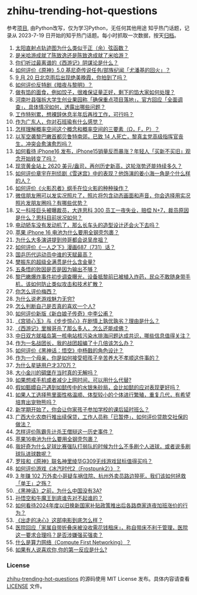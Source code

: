 # zhihu-trending-hot-questions
参考[项目](https://github.com/justjavac/zhihu-trending-hot-questions), 由Python改写，仅为学习Python，无任何其他用途
知乎热门话题，记录从 2023-7-19
日开始的知乎热门话题。每小时抓取一次数据，按天[归档](./data)。
<!-- BEGIN -->
<!-- 最后更新时间 2024-09-21 03:22:48.569846 -->
1. [太阳直射点轨迹图为什么类似于正（余）弦函数？](https://www.zhihu.com/question/666493494)
1. [是米哈游成就了陈致逸还是陈致逸成就了米哈游？](https://www.zhihu.com/question/621821229)
1. [你们听过最离谱的《西游记》阴谋论是什么？](https://www.zhihu.com/question/666659249)
1. [如何评价《原神》5.0 基尼奇传说任务/部族纪闻「尤潘基的回火」？](https://www.zhihu.com/question/667489938)
1. [9 月 20 日北京雨后出现绝美晚霞，你拍到了吗？](https://www.zhihu.com/question/667699617)
1. [如何评价反特剧《暗夜与黎明》？](https://www.zhihu.com/question/667027692)
1. [做有馅的面食，例如饺子，很难保证量正好，剩下的馅大家如何处理？](https://www.zhihu.com/question/667573470)
1. [河南叶县强拆大学生创业果园称「确保重点项目落地」，官方回应「全面调查」，具体情况如何，透露出哪些问题？](https://www.zhihu.com/question/667512606)
1. [工作特别累，想裸辞休息半年后再找工作，可行吗？](https://www.zhihu.com/question/629081831)
1. [作为广东人，你对石班瑜有什么感觉？](https://www.zhihu.com/question/667517392)
1. [怎样理解概率空间这个概念和概率空间的三要素（Ω，F，P）？](https://www.zhihu.com/question/20642770)
1. [以军空袭黎巴嫩首都贝鲁特南郊，已致 14 人死亡，黎真主党高级指挥官丧生，冲突会愈演愈烈吗？](https://www.zhihu.com/question/667712071)
1. [如何看待 iPhone16 发布，iPhone15销量反而暴涨？年轻人「买新不买旧」观念开始转变了吗？](https://www.zhihu.com/question/667665959)
1. [现货黄金站上 2620 美元/盎司，再创历史新高，这轮涨势还能持续多久？](https://www.zhihu.com/question/667716457)
1. [如何评价章宇在刑侦剧《雪迷宫》中的表现？他饰演的姜小海一角是个什么样的人？](https://www.zhihu.com/question/666371053)
1. [如何评价《火影忍者》纲手在位火影的种种操作？](https://www.zhihu.com/question/313515112)
1. [微信朋友圈可以发实况照片了，照片将包含动态画面和声音，你会选择用实况照片发朋友圈吗？有哪些优势？](https://www.zhihu.com/question/667606195)
1. [又一科技巨头被曝裁员，大连思科 300 员工一夜失业，赔偿 N+7，裁员原因是什么？思科目前状况如何？](https://www.zhihu.com/question/667658812)
1. [电动轿车没有发动机了，那么长车头的造型设计还会火下去吗？](https://www.zhihu.com/question/662461961)
1. [苹果 iPhone 16 电池为什么要用全钢壳包裹？](https://www.zhihu.com/question/667670830)
1. [为什么大多演讲提到帅哥都会说吴彦祖？](https://www.zhihu.com/question/21923006)
1. [如何评价《一人之下》漫画687（731）话？](https://www.zhihu.com/question/667625098)
1. [国乒历代运动员中谁的天赋最高？](https://www.zhihu.com/question/667183832)
1. [樊振东的超级全满贯是什么含金量?](https://www.zhihu.com/question/664837286)
1. [五条悟的败因是否是因为输出不够？](https://www.zhihu.com/question/624527948)
1. [黎巴嫩爆炸事件初步调查曝光，设备抵黎前已被植入炸药，民众不敢随身带手机，该如何防止类似攻击和技术扩散？](https://www.zhihu.com/question/667655235)
1. [你怎么评价梅西？](https://www.zhihu.com/question/662768182)
1. [为什么说老游戏魅力无穷?](https://www.zhihu.com/question/659354585)
1. [怎么判断自己是否真的喜欢一个人?](https://www.zhihu.com/question/31178630)
1. [如何评价新版《新白娘子传奇》中李公甫？](https://www.zhihu.com/question/322049059)
1. [《宫锁心玉》与《步步惊心》在剧情上孰优孰劣？理由是什么？](https://www.zhihu.com/question/60231203)
1. [《西游记》里猴哥杀了那么多人，怎么还能成佛？](https://www.zhihu.com/question/666820152)
1. [中日双方就福岛第一核电站核污染水排海问题达成共识，哪些信息值得关注？](https://www.zhihu.com/question/667677159)
1. [作为一名战团长，我的战团超编了十几倍该怎么办？](https://www.zhihu.com/question/664547435)
1. [如何评价《黑神话：悟空》中杨戬的角色设计？](https://www.zhihu.com/question/664777017)
1. [作为一个母亲，你是如何接受把孩子辛苦养大不孝顺这件事的？](https://www.zhihu.com/question/667626206)
1. [为什么星链用户才370万？](https://www.zhihu.com/question/667505468)
1. [大小金川的碉堡在当时真的无解吗？](https://www.zhihu.com/question/664157247)
1. [如果想戒手机或者减少上网时间，可以用什么代替?](https://www.zhihu.com/question/479632511)
1. [假如甄嬛自己遇到如懿传中的水银朱砂局，会比如懿的应对表现更好吗？](https://www.zhihu.com/question/401824550)
1. [如果人工选择熊里面性格温顺、体型较小的个体进行繁殖，重复几代，有希望培育出宠物熊吗？](https://www.zhihu.com/question/283859616)
1. [新学期开始了，你会让你家孩子参加学校的课后延时班么？](https://www.zhihu.com/question/666178654)
1. [广西大化农商行推出续保贷，工作人员称「已暂停」，如何评价贷款交社保的做法？](https://www.zhihu.com/question/667593564)
1. [怎样评价陈霸先计杀王僧辩这一历史事件？](https://www.zhihu.com/question/49882560)
1. [苹果16电池为什么要用全钢壳包裹？](https://www.zhihu.com/question/667670830)
1. [我好奇为什么足球比赛强队打弱队的时候为什么不多刷个人进球，或者说多刷球队进球数呢？](https://www.zhihu.com/question/667628339)
1. [罗技和《原神》联名神里绫华G309无线游戏鼠标值得买吗？](https://www.zhihu.com/question/667555253)
1. [如何评价游戏《冰汽时代2（Frostpunk2）》？](https://www.zhihu.com/question/479345588)
1. [3 年赚 102 万外卖小哥疑车祸住院、杭州外卖员路边猝死，我们该如何拯救「单王」之殇？](https://www.zhihu.com/question/667486219)
1. [《黑神话》之前，为什么中国没有3A?](https://www.zhihu.com/question/665336078)
1. [孙悟空和牛魔王到底谁先对不起谁的？](https://www.zhihu.com/question/666796790)
1. [如何看待2024年度以旧换新国家补贴政策推出后各路商家连夜加班涨价的行为？](https://www.zhihu.com/question/665967445)
1. [《出走的决心》这部电影到底怎么样？](https://www.zhihu.com/question/667515223)
1. [医院回应「家属自带折叠床被没收需花钱租床」，称自带床不利于管理，医院这一要求合理吗？是否涉嫌强买强卖？](https://www.zhihu.com/question/667652654)
1. [什么是算力网络（Compute First Networking）？](https://www.zhihu.com/question/352119345)
1. [如果有人说喜欢你,你的第一反应是什么?](https://www.zhihu.com/question/665986473)
<!-- END -->
### License
[zhihu-trending-hot-questions](https://github.com/yaogengzhu/zhihu-trending-hot-questions)
的源码使用 MIT License 发布。具体内容请查看 [LICENSE](./LICENSE) 文件。
